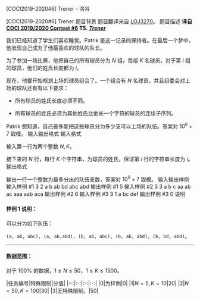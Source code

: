 



[COCI2019-2020#6] Trener - 洛谷














[COCI2019-2020#6] Trener
题目背景
题目翻译来自 [LOJ3270](https://loj.ac/problem/3270)。
题目描述
**译自 [COCI 2019/2020 Contest #6](https://hsin.hr/coci/archive/2019_2020/) T5.** ***[Trener](https://hsin.hr/coci/archive/2019_2020/contest6_tasks.pdf)***

我们已经知道了学生们喜欢睡觉。Patrik 是这一记录的保持者。在最后一个梦中，他发现自己成为了他最喜欢的球队的队长。

为了参加一场比赛，他把自己的所有球员分为 $N$ 组，每组 $K$ 名球员，对于第 $i$ 组的球员，他们的姓氏长度都为 $i$。

现在，他要开始规划上场的球员组合了。一个组合有 $N$ 名球员，并且组委会对上场的球队还有有以下要求：

- 所有球员的姓氏长度必须不同。

- 所有球员的姓氏必须为其他姓氏比他长一个字符的球员的连续子序列。

Patrik 想知道，自己最多能把这些球员分为多少支可以上场的队伍。答案对 $10^9+7$ 取模。
输入输出格式
输入格式

输入第一行为两个整数 $N,K$。

接下来的 $N$ 行，每行 $K$ 个字符串，为球员的姓氏，保证第 $i$ 行的字符串长度为 $i$。
输出格式

输出一行一个整数为最多分出的队伍支数，答案对 $10^9+7$ 取模。
输入输出样例
输入样例 #1
3 2
a b
ab bd
abc abd
输出样例 #1
5
输入样例 #2
3 3
a b c
aa ab ac
aaa aab aca
输出样例 #2
6
输入样例 #3
3 1
a
bc
def
输出样例 #3
0
说明
#### 样例 $1$ 说明：
可以分为如下队伍：

`(a, ab, abc), (a, ab,abd), (b, ab, abc), (b, ab, abd), (b, bd, abd)`。

----

#### 数据范围：

对于 $100\%$ 的数据，$1\le N\le 50$，$1\leq K\leq 1500$。

|任务编号|特殊限制|分值|
|:-:|:-:|:-:|:-:|
|$0$|为样例|$0$|
|$1$|$N=5,K=10$|$20$|
|$2$|$N=50,K=100$|$30$|
|$3$|无特殊限制。|$50$|







